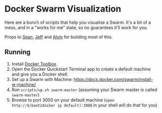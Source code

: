 # Docker Swarm Visualization

Here are a bunch of scripts that help you visualise a Swarm. It's a bit of a mess, and in a "works for me" state, so no guarantees it'll work for you.

Props to [Sean](https://github.com/Elesant), [Jeff](https://github.com/jeffdm) and [Alvin](https://github.com/alvinr) for building most of this.

## Running

1. Install [Docker Toolbox](https://www.docker.com/docker-toolbox).
2. Open the Docker Quickstart Terminal app to create a default machine and give you a Docker shell.
3. Set up a Swarm with Machine: https://docs.docker.com/swarm/install-w-machine/
4. Run `scripts/up.sh swarm-master` (assuming your Swarm master is called `swarm-master`)
5. Browse to port 3000 on your default machine (`open http://$(boot2docker ip default):3000` in your shell will do that for you)

